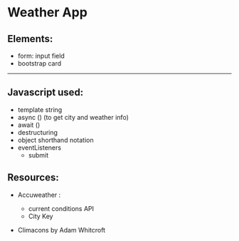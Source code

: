 # Weather App

## Elements:
- form: input field
- bootstrap card

----

## Javascript used: 
- template string
- async () (to get city and weather info) 
- await ()
- destructuring
- object shorthand notation
- eventListeners 
    - submit
    
## Resources:

- Accuweather : 
    - current conditions API 
    - City Key 

- Climacons by Adam Whitcroft    